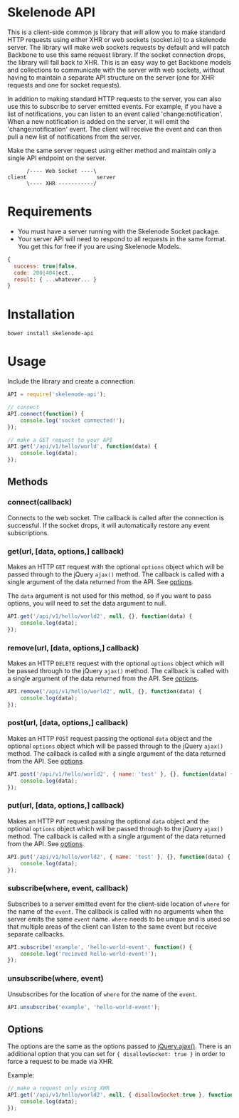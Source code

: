 # Skelenode API

This is a client-side common js library that will allow you to make standard HTTP requests using either XHR or web sockets (socket.io) to a skelenode server. The library will make web sockets requests by default and will patch Backbone to use this same request library. If the socket connection drops, the library will fall back to XHR. This is an easy way to get Backbone models and collections to communicate with the server with web sockets, without having to maintain a separate API structure on the server (one for XHR requests and one for socket requests).

In addition to making standard HTTP requests to the server, you can also use this to subscribe to server emitted events. For example, if you have a list of notifications, you can listen to an event called 'change:notification'. When a new notification is added on the server, it will emit the 'change:notification' event. The client will receive the event and can then pull a new list of notifications from the server.

Make the same server request using either method and maintain only a single API endpoint on the server.
```
      /---- Web Socket ----\
client                      server
      \---- XHR -----------/
```


# Requirements
* You must have a server running with the Skelenode Socket package.
* Your server API will need to respond to all requests in the same format. You get this for free if you are using Skelenode Models.
```javascript
{
  success: true|false,
  code: 200|404|ect.,
  result: { ...whatever... }
}
```

# Installation
```
bower install skelenode-api
```

# Usage
Include the library and create a connection:
```javascript
API = require('skelenode-api');

// connect
API.connect(function() {
	console.log('socket connected!');
});

// make a GET request to your API
API.get('/api/v1/hello/world', function(data) {
	console.log(data);
});
```

## Methods

### connect(callback)
Connects to the web socket. The callback is called after the connection is successful. If the socket drops, it will automatically restore any event subscriptions.

### get(url, [data, options,] callback)
Makes an HTTP `GET` request with the optional `options` object which will be passed through to the jQuery `ajax()` method. The callback is called with a single argument of the data returned from the API. See [options](#options).

The `data` argument is not used for this method, so if you want to pass options, you will need to set the data argument to null.
```javascript
API.get('/api/v1/hello/world2', null, {}, function(data) {
	console.log(data);
});
```

### remove(url, [data, options,] callback)
Makes an HTTP `DELETE` request with the optional `options` object which will be passed through to the jQuery `ajax()` method. The callback is called with a single argument of the data returned from the API. See [options](#options).
```javascript
API.remove('/api/v1/hello/world2', null, {}, function(data) {
	console.log(data);
});
```

### post(url, [data, options,] callback)
Makes an HTTP `POST` request passing the optional `data` object and the optional `options` object which will be passed through to the jQuery `ajax()` method. The callback is called with a single argument of the data returned from the API. See [options](#options).
```javascript
API.post('/api/v1/hello/world2', { name: 'test' }, {}, function(data) {
	console.log(data);
});
```

### put(url, [data, options,] callback)
Makes an HTTP `PUT` request passing the optional `data` object and the optional `options` object which will be passed through to the jQuery `ajax()` method. The callback is called with a single argument of the data returned from the API. See [options](#options).
```javascript
API.put('/api/v1/hello/world2', { name: 'test' }, {}, function(data) {
	console.log(data);
});
```

### subscribe(where, event, callback)
Subscribes to a server emitted event for the client-side location of `where` for the name of the `event`. The callback is called with no arguments when the server emits the same `event` name. `where` needs to be unique and is used so that multiple areas of the client can listen to the same event but receive separate callbacks.
```javascript
API.subscribe('example', 'hello-world-event', function() {
	console.log('recieved hello-world-event!');
});
```

### unsubscribe(where, event)
Unsubscribes for the location of `where` for the name of the `event`.
```javascript
API.unsubscribe('example', 'hello-world-event');
```

## Options
The options are the same as the options passed to [jQuery.ajax()](http://api.jquery.com/jquery.ajax/). There is an additional option that you can set for `{ disallowSocket: true }` in order to force a request to be made via XHR.

Example:
```javascript
// make a request only using XHR
API.get('/api/v1/hello/world2', null, { disallowSocket:true }, function(data) {
	console.log(data);
});
```
